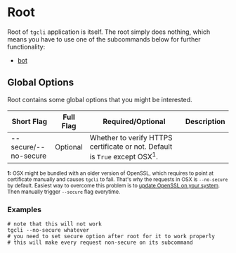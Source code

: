 # Root

Root of `tgcli` application is itself. The root simply does nothing, which
means you have to use one of the subcommands below for further functionality:

 - [bot](bot.md)

## Global Options

Root contains some global options that you might be interested.

Short Flag | Full Flag | Required/Optional | Description
--- | --- | --- | ---
 | --secure/--no-secure | Optional | Whether to verify HTTPS certificate or not. Default is `True` except OSX<sup>1</sup>.

 <small>**1:** OSX might be bundled with an older version of OpenSSL, which
 requires to point at certificate manually and causes `tgcli` to fail. That's
 why the requests in OSX is `--no-secure` by default. Easiest way to overcome
 this problem is to [update OpenSSL on your system](https://apple.stackexchange.com/a/126832).
 Then manually trigger `--secure` flag everytime.</small>

### Examples

    # note that this will not work
    tgcli --no-secure whatever
    # you need to set secure option after root for it to work properly
    # this will make every request non-secure on its subcommand
